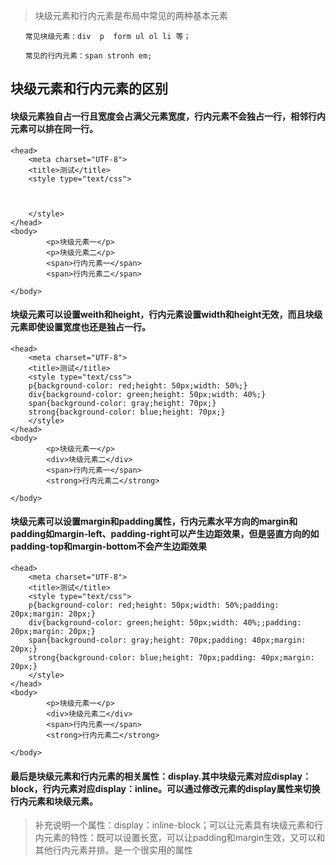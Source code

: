 > 块级元素和行内元素是布局中常见的两种基本元素

``` 
　　常见块级元素：div  p  form ul ol li 等；

　　常见的行内元素：span stronh em;

```

## 块级元素和行内元素的区别

#### 块级元素独自占一行且宽度会占满父元素宽度，行内元素不会独占一行，相邻行内元素可以排在同一行。

```
<head>
    <meta charset="UTF-8">
    <title>测试</title>
    <style type="text/css">
    
    

    </style>
</head>
<body>
        <p>块级元素一</p>
        <p>块级元素二</p>
        <span>行内元素一</span>
        <span>行内元素二</span>
    
</body>
```

#### 块级元素可以设置weith和height，行内元素设置width和height无效，而且块级元素即使设置宽度也还是独占一行。

```
<head>
    <meta charset="UTF-8">
    <title>测试</title>
    <style type="text/css">
    p{background-color: red;height: 50px;width: 50%;}
    div{background-color: green;height: 50px;width: 40%;}
    span{background-color: gray;height: 70px;}
    strong{background-color: blue;height: 70px;}
    </style>
</head>
<body>
        <p>块级元素一</p>
        <div>块级元素二</div>
        <span>行内元素一</span>
        <strong>行内元素二</strong>
    
</body>
```

#### 块级元素可以设置margin和padding属性，行内元素水平方向的margin和padding如margin-left、padding-right可以产生边距效果，但是竖直方向的如padding-top和margin-bottom不会产生边距效果

```
<head>
    <meta charset="UTF-8">
    <title>测试</title>
    <style type="text/css">
    p{background-color: red;height: 50px;width: 50%;padding: 20px;margin: 20px;}
    div{background-color: green;height: 50px;width: 40%;;padding: 20px;margin: 20px;}
    span{background-color: gray;height: 70px;padding: 40px;margin: 20px;}
    strong{background-color: blue;height: 70px;padding: 40px;margin: 20px;}
    </style>
</head>
<body>
        <p>块级元素一</p>
        <div>块级元素二</div>
        <span>行内元素一</span>
        <strong>行内元素二</strong>
    
</body>

```

#### 最后是块级元素和行内元素的相关属性：display.其中块级元素对应display：block，行内元素对应display：inline。可以通过修改元素的display属性来切换行内元素和块级元素。

> 补充说明一个属性：display：inline-block；可以让元素具有块级元素和行内元素的特性：既可以设置长宽，可以让padding和margin生效，又可以和其他行内元素并排。是一个很实用的属性